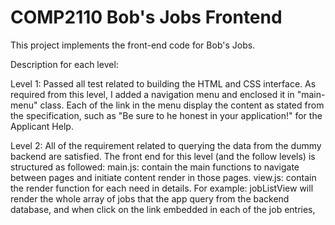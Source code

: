 # COMP2110 Bob's Jobs Frontend

This project implements the front-end code for Bob's Jobs.

Description for each level:

Level 1: Passed all test related to building the HTML and CSS interface. As required from this level, I added a navigation menu and enclosed it in "main-menu" class. Each of the link in the menu display the content as stated from the specification, such as "Be sure to he honest in your application!" for the Applicant Help.

Level 2: All of the requirement related to querying the data from the dummy backend are satisfied. The front end for this level (and the follow levels) is structured as followed:
main.js: contain the main functions to navigate between pages and initiate content render in those pages.
view.js: contain the render function for each need in details. For example: jobListView will render the whole array of jobs that the app query from the backend database, and when click on the link embedded in each of the job entries,

